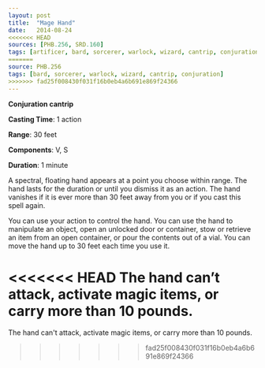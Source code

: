 ```yaml
---
layout: post
title:  "Mage Hand"
date:   2014-08-24
<<<<<<< HEAD
sources: [PHB.256, SRD.160]
tags: [artificer, bard, sorcerer, warlock, wizard, cantrip, conjuration]
=======
source: PHB.256
tags: [bard, sorcerer, warlock, wizard, cantrip, conjuration]
>>>>>>> fad25f008430f031f16b0eb4a6b691e869f24366
---
```


**Conjuration cantrip**

**Casting Time**: 1 action

**Range**: 30 feet

**Components**: V, S

**Duration**: 1 minute

A spectral, floating hand appears at a point you choose within range. The hand lasts for the duration or until you dismiss it as an action. The hand vanishes if it is ever more than 30 feet away from you or if you cast this spell again.

You can use your action to control the hand. You can use the hand to manipulate an object, open an unlocked door or container, stow or retrieve an item from an open container, or pour the contents out of a vial. You can move the hand up to 30 feet each time you use it. 

<<<<<<< HEAD
The hand can’t attack, activate magic items, or carry more than 10 pounds.
=======
The hand can't attack, activate magic items, or carry more than 10 pounds.
>>>>>>> fad25f008430f031f16b0eb4a6b691e869f24366
